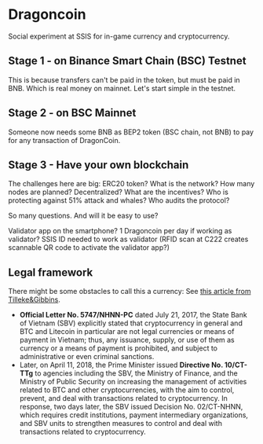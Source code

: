 # Dragoncoin

Social experiment at SSIS for in-game currency and cryptocurrency.

## Stage 1 - on Binance Smart Chain (BSC) Testnet

This is because transfers can't be paid in the token, but must be paid in BNB. Which is real money on mainnet. Let's start simple in the testnet.

## Stage 2 - on BSC Mainnet

Someone now needs some BNB as BEP2 token (BSC chain, not BNB) to pay for any transaction of DragonCoin.

## Stage 3 - Have your own blockchain

The challenges here are big: ERC20 token? What is the network? How many nodes are planned? Decentralized? What are the incentives? Who is protecting against 51% attack and whales? Who audits the protocol?

So many questions. And will it be easy to use?

Validator app on the smartphone? 1 Dragoncoin per day if working as validator? SSIS ID needed to work as validator (RFID scan at C222 creates scannable QR code to activate the validator app?)

## Legal framework

There might be some obstacles to call this a currency: See [this article from Tilleke&Gibbins](https://www.tilleke.com/insights/a-new-dawn-for-cryptocurrency-in-vietnam/). 

- **Official Letter No. 5747/NHNN-PC** dated July 21, 2017, the State Bank of Vietnam (SBV) explicitly stated that cryptocurrency in general and BTC and Litecoin in particular are not legal currencies or means of payment in Vietnam; thus, any issuance, supply, or use of them as currency or a means of payment is prohibited, and subject to administrative or even criminal sanctions.
- Later, on April 11, 2018, the Prime Minister issued **Directive No. 10/CT-TTg** to agencies including the SBV, the Ministry of Finance, and the Ministry of Public Security on increasing the management of activities related to BTC and other cryptocurrencies, with the aim to control, prevent, and deal with transactions related to cryptocurrency. In response, two days later, the SBV issued Decision No. 02/CT-NHNN, which requires credit institutions, payment intermediary organizations, and SBV units to strengthen measures to control and deal with transactions related to cryptocurrency.


